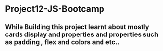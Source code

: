 # Project12-JS-Bootcamp

## While Building this project learnt about mostly cards display and properties and properties such as padding , flex and colors and etc..
